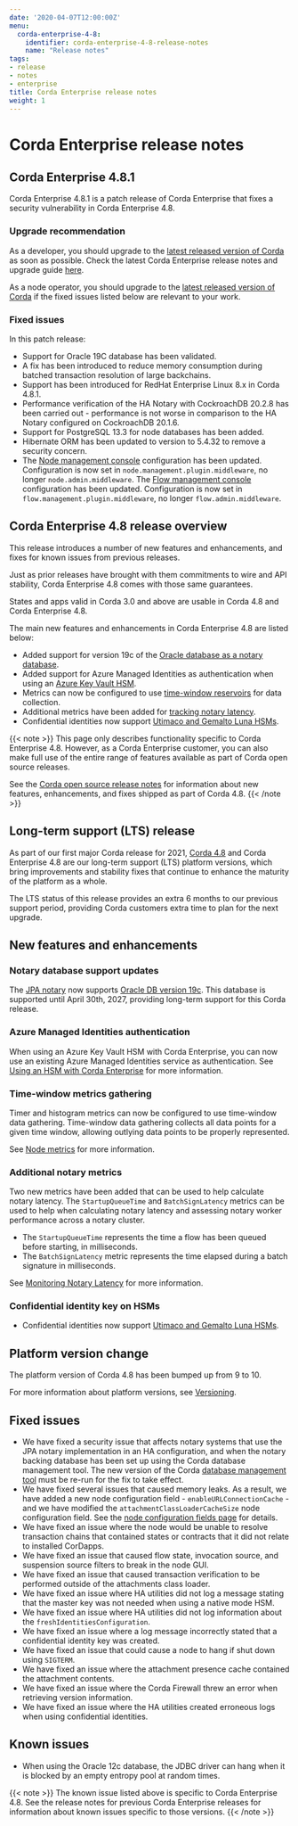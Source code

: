```yaml
---
date: '2020-04-07T12:00:00Z'
menu:
  corda-enterprise-4-8:
    identifier: corda-enterprise-4-8-release-notes
    name: "Release notes"
tags:
- release
- notes
- enterprise
title: Corda Enterprise release notes
weight: 1
---
```



# Corda Enterprise release notes

## Corda Enterprise 4.8.1

Corda Enterprise 4.8.1 is a patch release of Corda Enterprise that fixes a security vulnerability in Corda Enterprise 4.8.

### Upgrade recommendation

As a developer, you should upgrade to the [latest released version of Corda](https://docs.corda.net/docs/corda-enterprise/index.html) as soon as possible. Check the latest Corda Enterprise release notes and upgrade guide [here](https://docs.corda.net/docs/corda-enterprise/release-notes-enterprise.html).

As a node operator, you should upgrade to the [latest released version of Corda](https://docs.corda.net/docs/corda-enterprise/index.html) if the fixed issues listed below are relevant to your work.

### Fixed issues

In this patch release:

* Support for Oracle 19C database has been validated.
* A fix has been introduced to reduce memory consumption during batched transaction resolution of large backchains.
* Support has been introduced for RedHat Enterprise Linux 8.x in Corda 4.8.1.
* Performance verification of the HA Notary with CockroachDB 20.2.8 has been carried out - performance is not worse in comparison to the HA Notary configured on CockroachDB 20.1.6.
* Support for PostgreSQL 13.3 for node databases has been added.
* Hibernate ORM has been updated to version to 5.4.32 to remove a security concern.
* The [Node management console](https://docs.corda.net/docs/corda-enterprise/4.8/node/management-console.html#node-management-console) configuration has been updated. Configuration is now set in `node.management.plugin.middleware`, no longer `node.admin.middleware`.
The [Flow management console](https://docs.corda.net/docs/corda-enterprise/4.8/node/node-flow-management-console.html#flow-management-console) configuration has been updated. Configuration is now set in `flow.management.plugin.middleware`, no longer `flow.admin.middleware`.



## Corda Enterprise 4.8 release overview

This release introduces a number of new features and enhancements, and fixes for known issues from previous releases.

Just as prior releases have brought with them commitments to wire and API stability, Corda Enterprise 4.8 comes with those same guarantees.

States and apps valid in Corda 3.0 and above are usable in Corda 4.8 and Corda Enterprise 4.8.

The main new features and enhancements in Corda Enterprise 4.8 are listed below:

* Added support for version 19c of the [Oracle database as a notary database](#notary-database-support-updates).
* Added support for Azure Managed Identities as authentication when using an [Azure Key Vault HSM](#azure-managed-identities-authentication).
* Metrics can now be configured to use [time-window reservoirs](#time-window-metrics-gathering) for data collection.
* Additional metrics have been added for [tracking notary latency](#additional-notary-metrics).
* Confidential identities now support [Utimaco and Gemalto Luna HSMs](#confidential-identity-key-on-hsms).

{{< note >}}
This page only describes functionality specific to Corda Enterprise 4.8. However, as a Corda Enterprise customer, you can also make full use of the entire range of features available as part of Corda open source releases.

See the [Corda open source release notes](../../corda-os/4.8/release-notes.md) for information about new features, enhancements, and fixes shipped as part of Corda 4.8.
{{< /note >}}

## Long-term support (LTS) release

As part of our first major Corda release for 2021, [Corda 4.8](../../corda-os/4.8/release-notes.md) and Corda Enterprise 4.8 are our long-term support (LTS) platform versions, which bring improvements and stability fixes that continue to enhance the maturity of the platform as a whole.

The LTS status of this release provides an extra 6 months to our previous support period, providing Corda customers extra time to plan for the next upgrade.

## New features and enhancements

### Notary database support updates

The [JPA notary](notary/installing-jpa.md) now supports [Oracle DB version 19c](platform-support-matrix.md#jpa-notary-databases). This database is supported until April 30th, 2027, providing long-term support for this Corda release.

### Azure Managed Identities authentication

When using an Azure Key Vault HSM with Corda Enterprise, you can now use an existing Azure Managed Identities service as authentication. See [Using an HSM with Corda Enterprise](node/operating/cryptoservice-configuration.md#azure-keyvault) for more information.

### Time-window metrics gathering

Timer and histogram metrics can now be configured to use time-window data gathering. Time-window data gathering collects all data points for a given time window, allowing outlying data points to be properly represented.

See [Node metrics](node-metrics.md) for more information.

### Additional notary metrics

Two new metrics have been added that can be used to help calculate notary latency. The `StartupQueueTime` and `BatchSignLatency` metrics can be used to help when calculating notary latency and assessing notary worker performance across a notary cluster.

* The `StartupQueueTime` represents the time a flow has been queued before starting, in milliseconds.
* The `BatchSignLatency` metric represents the time elapsed during a batch signature in milliseconds.

See [Monitoring Notary Latency](notary/faq/notary-latency-monitoring.md) for more information.

### Confidential identity key on HSMs

* Confidential identities now support [Utimaco and Gemalto Luna HSMs](platform-support-matrix.md#hardware-security-modules-hsm).

## Platform version change

The platform version of Corda 4.8 has been bumped up from 9 to 10.

For more information about platform versions, see [Versioning](cordapps/versioning.md).

## Fixed issues

* We have fixed a security issue that affects notary systems that use the JPA notary implementation in an HA configuration, and when the notary backing database has been set up using the Corda database management tool. The new version of the Corda [database management tool](database-management-tool.md) must be re-run for the fix to take effect.
* We have fixed several issues that caused memory leaks. As a result, we have added a new node configuration field - `enableURLConnectionCache` - and we have modified the `attachmentClassLoaderCacheSize` node configuration field. See the [node configuration fields page](node/setup/corda-configuration-fields.md#enterpriseconfiguration) for details.
* We have fixed an issue where the node would be unable to resolve transaction chains that contained states or contracts that it did not relate to installed CorDapps.
* We have fixed an issue that caused flow state, invocation source, and suspension source filters to break in the node GUI.
* We have fixed an issue that caused transaction verification to be performed outside of the attachments class loader.
* We have fixed an issue where HA utilities did not log a message stating that the master key was not needed when using a native mode HSM.
* We have fixed an issue where HA utilities did not log information about the `freshIdentitiesConfiguration`.
* We have fixed an issue where a log message incorrectly stated that a confidential identity key was created.
* We have fixed an issue that could cause a node to hang if shut down using `SIGTERM`.
* We have fixed an issue where the attachment presence cache contained the attachment contents.
* We have fixed an issue where the Corda Firewall threw an error when retrieving version information.
* We have fixed an issue where the HA utilities created erroneous logs when using confidential identities.

## Known issues

* When using the Oracle 12c database, the JDBC driver can hang when it is blocked by an empty entropy pool at random times.

{{< note >}}
The known issue listed above is specific to Corda Enterprise 4.8. See the release notes for previous Corda Enterprise releases for information about known issues specific to those versions.
{{< /note >}}

